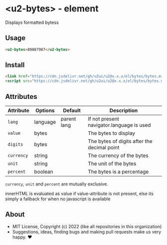 # &lt;u2-bytes&gt; - element
Displays formatted bytess

## Usage

```html
<u2-bytes>89887987</u2-bytes>
```

## Install

```html
<link href="https://cdn.jsdelivr.net/gh/u2ui/u2@x.x.x/el/bytes/bytes.min.css" rel=stylesheet>
<script src="https://cdn.jsdelivr.net/gh/u2ui/u2@x.x.x/el/bytes/bytes.min.js" type=module async></script>
```

## Attributes

Attribute        | Options                      | Default         | Description
---              | ---                          | ---             | ---
`lang`           | language                     | parent lang     | If not present navigator.language is used
`value`          | bytes                       |                 | The bytes to display
`digits`         | bytes                       |                 | The bytes of digits after the decimal point
`currency`       | string                       |                 | The currency of the bytes
`unit`           | string                       |                 | The unit of the bytes
`percent`        | boolean                      |                 | The bytes is a percentage

`currency`, `unit` and `percent` are mutually exclusive.

innerHTML is evaluated as value if value-attribute is not present, else its simply a fallback for when no javascript is available

## About

- MIT License, Copyright (c) 2022 <u2> (like all repositories in this organization) <br>
- Suggestions, ideas, finding bugs and making pull requests make us very happy. ♥

